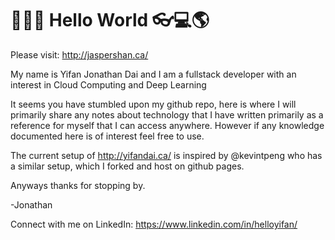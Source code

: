 #  🤨😹🍉   Hello World  👓💻🌎

Please visit: http://jaspershan.ca/

My name is Yifan Jonathan Dai and I am a fullstack developer with an interest in Cloud Computing and Deep Learning

It seems you have stumbled upon my github repo, here is where I will primarily share any notes about technology that I have written primarily  as a reference for myself that I can access anywhere. However if any knowledge documented here is of interest feel free to use.

The current setup of http://yifandai.ca/ is inspired by @kevintpeng who has a similar setup, which I forked and host on github pages.

Anyways thanks for stopping by.

-Jonathan 

Connect with me on LinkedIn: https://www.linkedin.com/in/helloyifan/